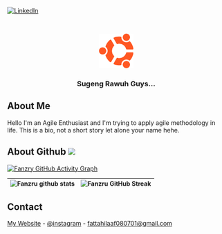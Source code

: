[![LinkedIn][linkedin-shield]][linkedin-url]

  
  
  

<!-- PROJECT LOGO -->

<br />

<p  align="center">

<a  href="https://github.com/fanzru">

<img  src="img/ubuntu.png"  alt="Logo"  width="80"  height="80">

</a>

  

<h3  align="center">Sugeng Rawuh Guys...</h3>

</p>

  
  
  

<!-- ABOUT THE PROJECT -->

## About Me

  

Hello I'm an Agile Enthusiast and I'm trying to apply agile methodology in life. This is a bio, not a short story let alone your name hehe.

  


  
  

<!-- MARKDOWN LINKS & IMAGES -->

<!-- https://www.markdownguide.org/basic-syntax/#reference-style-links -->

[linkedin-shield]: https://img.shields.io/badge/-LinkedIn-black.svg?style=for-the-badge&logo=linkedin&colorB=555

[linkedin-url]: https://linkedin.com/in/fanzru
<h2> About Github <img src = "https://media2.giphy.com/media/QssGEmpkyEOhBCb7e1/giphy.gif?cid=ecf05e47a0n3gi1bfqntqmob8g9aid1oyj2wr3ds3mg700bl&rid=giphy.gif" width = 32px> </h2>

[![Fanzry GitHub Activity Graph](https://activity-graph.herokuapp.com/graph?username=Fanzru&theme=react-dark)](https://git.io/praveenscience)

| ![Fanzru github stats](https://github-readme-stats.vercel.app/api?username=Fanzru&show_icons=true&theme=react-dark) | ![Fanzru GitHub Streak](https://github-readme-streak-stats.herokuapp.com/?user=Fanzru&theme=react-dark) |
| --- | --- |

## Contact

[My Website](https://fanzru.dev/) - [@instagram](https://www.instagram.com/fattahilaaf_/) - fattahilaaf080701@gmail.com

